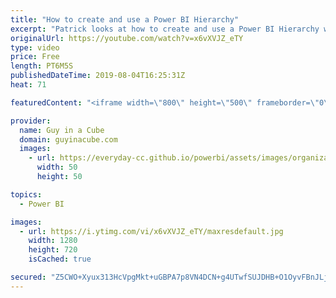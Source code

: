 ```yaml
---
title: "How to create and use a Power BI Hierarchy"
excerpt: "Patrick looks at how to create and use a Power BI Hierarchy within Power BI Desktop. Hierarchies can help to provide correct data usage within your Power BI reports.  Sample Download: https://guyinacu.be/hierarchysample  ******** LET'S CONNECT! ********  -- http://twitter.com/guyinacube -- http://twitter.com/awsaxton"
originalUrl: https://youtube.com/watch?v=x6vXVJZ_eTY
type: video
price: Free
length: PT6M5S
publishedDateTime: 2019-08-04T16:25:31Z
heat: 71

featuredContent: "<iframe width=\"800\" height=\"500\" frameborder=\"0\" src=\"https://www.youtube.com/embed/x6vXVJZ_eTY\" allow=\"accelerometer; autoplay; encrypted-media; gyroscope; picture-in-picture\" allowfullscreen></iframe>"

provider:
  name: Guy in a Cube
  domain: guyinacube.com
  images:
    - url: https://everyday-cc.github.io/powerbi/assets/images/organizations/guyinacube.com-50x50.jpg
      width: 50
      height: 50

topics:
  - Power BI

images:
  - url: https://i.ytimg.com/vi/x6vXVJZ_eTY/maxresdefault.jpg
    width: 1280
    height: 720
    isCached: true

secured: "Z5CWO+Xyux313HcVpgMkt+uGBPA7p8VN4DCN+g4UTwfSUJDHB+O1OyvFBnJLjvDEGPNb3S29ZNkCGw93qRKtE0cOBq6S7WcHLe6hmXkOx6AQMNPkICXwGItDSPDwQHOfMe2brhY93wmyJdy9JoQ3QAdQhFBdt/wclFOsa1xPKuvWwv/FEdEKKc1EtpL7qvtqOKLcN6c019zFQI7hPQzeHqUM6HevqvvthkiL6efCeX5FbrJUUQ8nB1ffyIGpH6zmy/NbjtRQISYKUSW9GEJso/SKhMnCIOqR/LmdSZS+mksGunFCxxsix+oeamyoV1ecQ5C79CTzFBA/27ADEaV2hIyS8thwzIoWXNKAYHoEG/26VKTzpqfoU6LiNPwSCRCP8jPEEO48Ao805MRglgcOkEYQ2lRzVF9QowhJz0ekdCIM36u+NtgwP+Gw6N5EPWkb;jVLBb8PdZURwM8ad+Hx4DQ=="
---
```


